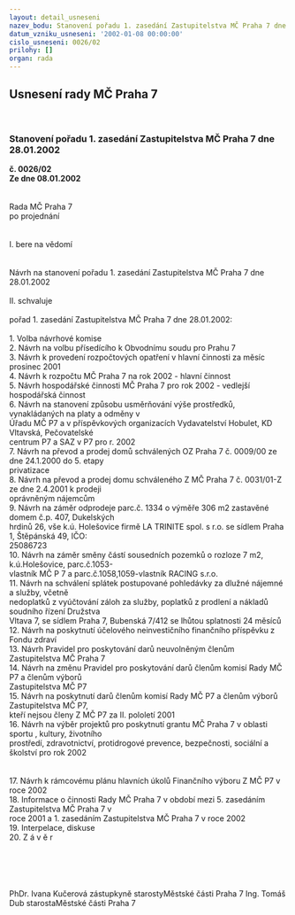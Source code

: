 ```yaml
---
layout: detail_usneseni
nazev_bodu: Stanovení pořadu 1. zasedání Zastupitelstva MČ Praha 7 dne 28.01.2002
datum_vzniku_usneseni: '2002-01-08 00:00:00'
cislo_usneseni: 0026/02
prilohy: []
organ: rada
---
```

<div id="ucUsn_pList" class="usn">
	<span><h2>Usnesení rady MČ Praha 7 </h2>
<br></span><div class="standBody">
<span><h3>Stanovení pořadu 1. zasedání Zastupitelstva MČ Praha 7 dne 28.01.2002</h3></span><div class="center">
		<strong>č. 0026/02</strong><br>
	</div>
<div class="center">
		<strong>Ze dne 08.01.2002</strong><br><br>
	</div>
<br>Rada MČ Praha 7<br>po projednání<br><br><br>I.	bere na vědomí<br><br> <br>Návrh na stanovení pořadu 1. zasedání Zastupitelstva MČ Praha 7 dne 28.01.2002<br><br>II.	schvaluje <br><br>pořad 1. zasedání Zastupitelstva MČ Praha 7 dne 28.01.2002:<br><br> 1. Volba návrhové komise<br> 2. Návrh na volbu přísedícího k Obvodnímu soudu pro Prahu 7<br> 3. Návrh k provedení rozpočtových opatření v hlavní činnosti za měsíc prosinec 2001<br> 4. Návrh k rozpočtu MČ Praha 7 na rok 2002 - hlavní činnost<br> 5. Návrh hospodářské činnosti MČ Praha 7 pro rok 2002 - vedlejší hospodářská činnost<br> 6. Návrh na stanovení způsobu usměrňování výše prostředků, vynakládaných na platy a odměny v <br>    Úřadu MČ P7 a v příspěvkových organizacích Vydavatelství Hobulet, KD Vltavská, Pečovatelské <br>    centrum P7 a SAZ v P7 pro r. 2002<br>7. Návrh na převod a prodej domů schválených OZ Praha 7 č. 0009/00 ze dne 24.1.2000 do 5. etapy <br>     privatizace<br> 8. Návrh na převod a prodej domu schváleného Z MČ Praha 7 č. 0031/01-Z ze dne 2.4.2001 k prodeji <br>    oprávněným nájemcům<br> 9. Návrh na záměr odprodeje parc.č. 1334 o výměře 306 m2 zastavěné domem č.p. 407, Dukelských <br>    hrdinů 26, vše k.ú. Holešovice firmě LA TRINITE spol. s r.o. se sídlem Praha 1, Štěpánská 49, IČO: <br>    25086723<br>10. Návrh na záměr směny částí sousedních pozemků o rozloze 7 m2, k.ú.Holešovice, parc.č.1053-<br>     vlastník MČ P 7 a parc.č.1058,1059-vlastník RACING s.r.o.<br>11. Návrh  na schválení splátek postupované pohledávky za dlužné nájemné a služby, včetně <br>     nedoplatků z vyúčtování záloh za služby, poplatků z prodlení a nákladů soudního řízení  Družstva <br>     Vltava 7, se sídlem Praha 7, Bubenská 7/412 se lhůtou splatnosti 24 měsíců<br>12. Návrh na poskytnutí účelového neinvestičního finančního příspěvku z Fondu zdraví<br>13. Návrh Pravidel pro poskytování darů neuvolněným členům Zastupitelstva MČ Praha 7<br>14. Návrh na změnu Pravidel pro poskytování darů členům komisí Rady MČ P7 a členům výborů <br>     Zastupitelstva MČ P7<br>15. Návrh na poskytnutí darů členům komisí Rady MČ P7 a členům výborů Zastupitelstva MČ P7, <br>      kteří nejsou členy Z MČ P7 za II. pololetí 2001<br>16. Návrh na výběr projektů pro poskytnutí grantu MČ Praha 7 v oblasti sportu , kultury, životního <br>     prostředí, zdravotnictví, protidrogové prevence, bezpečnosti, sociální a školství pro rok 2002<br><br><br>17. Návrh k rámcovému plánu hlavních úkolů Finančního výboru Z MČ P7 v roce 2002<br>18. Informace o činnosti Rady MČ Praha 7 v období mezi 5. zasedáním Zastupitelstva MČ Praha 7 v <br>      roce 2001 a 1. zasedáním Zastupitelstva MČ Praha 7 v roce 2002<br>19. Interpelace, diskuse<br>20. Z á v ě r<br>	<br><br><br> <br>	<br>PhDr. Ivana Kučerová zástupkyně starostyMěstské části Praha 7	Ing. Tomáš Dub starostaMěstské části Praha 7<br>	<br><br>
</div>
</div>